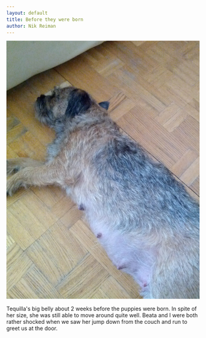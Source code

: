 ```yaml
---
layout: default
title: Before they were born
author: Nik Reiman
---
```


![Picture](/images/2012-05-14-Before-they-were-born.jpg)

Tequilla's big belly about 2 weeks before the puppies were born. In spite of her size, she was still able to move around quite well. Beata and I were both rather shocked when we saw her jump down from the couch and run to greet us at the door.
